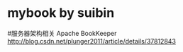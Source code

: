 # mybook by suibin
#服务器架构相关
Apache BookKeeper
http://blog.csdn.net/plunger2011/article/details/37812843
